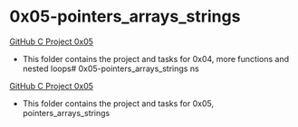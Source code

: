 # 0x05-pointers_arrays_strings

[GitHub C Project 0x05](https://github.com/princeuluka/alx-low_level_programming.git)

* This folder contains the project and tasks for 0x04, more functions and nested loops# 0x05-pointers_arrays_strings
ns

[GitHub C Project 0x05](https://github.com/princeuluka/alx-low_level_programming.git)

* This folder contains the project and tasks for 0x05, pointers_arrays_strings
